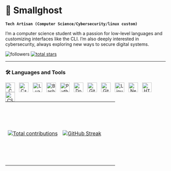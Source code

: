 # 👻 Smallghost

**`Tech Artisan (Computer Science/Cybersecurity/linux custom)`**

I’m a computer science student with a passion for low-level languages and customizing interfaces like the CLI. I’m also deeply interested in cybersecurity, always exploring new ways to secure digital systems.

   <p align="left">
         <img alt="followers" title="Follow me on Github" src="https://custom-icon-badges.demolab.com/github/followers/smallghost42?color=236ad3&labelColor=1155ba&style=for-the-badge&logo=person-add&label=Follow&logoColor=white"/></a>
      <a href="https://github.com/smallghost42?tab=repositories&sort=stargazers">
         <img alt="total stars" title="Total stars on GitHub" src="https://custom-icon-badges.demolab.com/github/stars/smallghost42?color=55960c&style=for-the-badge&labelColor=488207&logo=star"/></a>
   </p>

---
### 🛠️ Languages and Tools
<p align="center">   
<img align="left" alt="C" width="30px" style="padding-right:10px;" src="https://cdn.jsdelivr.net/gh/devicons/devicon@latest/icons/c/c-original.svg" />
<img align="left" alt="C++" width="30px" style="padding-right:10px;" src="https://cdn.jsdelivr.net/gh/devicons/devicon@latest/icons/cplusplus/cplusplus-original.svg" />
<img align="left" alt="Lua" width="30px" style="padding-right:10px;" src="https://img.icons8.com/?size=100&id=hUJLMnqf5Rhd&format=png&color=000000" />
<img align="left" alt="Bash" width="30px" style="padding-right:10px;" src="https://img.icons8.com/?size=100&id=50ZQHdJTmPqw&format=png&color=000000" />
<img align="left" alt="Python" width="30px" style="padding-right:10px;" src="https://cdn.jsdelivr.net/gh/devicons/devicon@latest/icons/python/python-original.svg" />
<img align="left" alt="Docker" width="30px" style="padding-right:10px;" src="https://img.icons8.com/?size=100&id=zFAYIdFZlGxP&format=png&color=000000" />
<img align="left" alt="GitHub" width="30px" style="padding-right:10px;" src="https://img.icons8.com/?size=100&id=vchDgNW6VKq0&format=png&color=000000" />
<img align="left" alt="Git" width="30px" style="padding-right:10px;" src="https://cdn.jsdelivr.net/gh/devicons/devicon/icons/git/git-original.svg" />
<img align="left" alt="Linux" width="30px" style="padding-right:10px;" src="https://img.icons8.com/?size=100&id=uIXgLv5iSlLJ&format=png&color=000000" />
<img align="left" alt="Neovim" width="30px" style="padding-right:10px;" src="https://cdn.jsdelivr.net/gh/devicons/devicon@latest/icons/neovim/neovim-original.svg" />
<img align="left" alt="HTML" width="30px" style="padding-right:10px;" src="https://cdn.jsdelivr.net/gh/devicons/devicon/icons/html5/html5-plain.svg" />
<img align="left" alt="CSS" width="30px" style="padding-right:10px;" src="https://cdn.jsdelivr.net/gh/devicons/devicon/icons/css3/css3-plain.svg" />
</p>
</br>

#
<div align="center">
  <table style="width: 100%; height: 100%;">
    <tr>
      <td style="width: 50%; height: 200px;">
        <a href="https://github.com/smallghost42">
           <img alt="Total contributions" title="My total GitHub contributions" src="https://github-readme-stats-smallghost01s-projects.vercel.app//api?username=smallghost42&show_icons=true&count_private=true&theme=outrun&bg_color=0D1117&border_color=0D1117" />
        </a>
      </td>
      <td style="width: 50%; height: 200px;">
        <a href="https://github.com/smallghost42">
          <img src="https://streak-stats.demolab.com/?user=smallghost42&theme=outrun&background=0D1117&border=0D1117&count_private=true&hide_title=true" alt="GitHub Streak">
        </a>
      </td>
    </tr>
  </table>
   <table>
      <tr>
         <td>
         <a href="https://github.com/jamesgeorge007/github-activity-readme">
  <img src="https://github-readme-activity-graph-lake-nine.vercel.app//graph?username=smallghost42&theme=react-dark&area=true&hide_title=true&hide_border=true" alt="Activity Graph">
</a>
         </td>
         <td>
      <a href="https://github.com/smallghost42/github-readme-stats">
          <img src="https://github-readme-stats-seven-chi-88.vercel.app/api/top-langs/?username=smallghost42&theme=outrun&count_private=true&layout=pie&bg_color=0D1117&border_color=0D1117&hide_title=true&text_bold=true" alt="Top Languages">
        </a>
   </td>
   </tr>
   </table>
</div>
